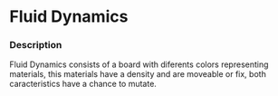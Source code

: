# Fluid Dynamics

### Description
Fluid Dynamics consists of a board with diferents colors representing materials, this materials have a density and are moveable or fix,
both caracteristics have a chance to mutate.
